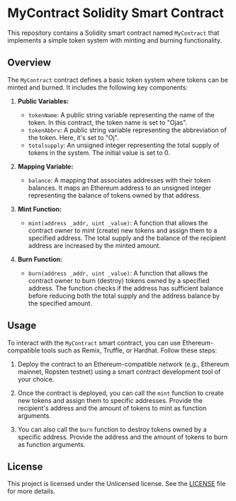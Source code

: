 # MyContract Solidity Smart Contract

This repository contains a Solidity smart contract named `MyContract` that implements a simple token system with minting and burning functionality.

## Overview

The `MyContract` contract defines a basic token system where tokens can be minted and burned. It includes the following key components:

1. **Public Variables:**
    - `tokenName`: A public string variable representing the name of the token. In this contract, the token name is set to "Ojas".
    - `tokenAbbrv`: A public string variable representing the abbreviation of the token. Here, it's set to "Oj".
    - `totalsupply`: An unsigned integer representing the total supply of tokens in the system. The initial value is set to 0.

2. **Mapping Variable:**
    - `balance`: A mapping that associates addresses with their token balances. It maps an Ethereum address to an unsigned integer representing the balance of tokens owned by that address.

3. **Mint Function:**
    - `mint(address _addr, uint _value)`: A function that allows the contract owner to mint (create) new tokens and assign them to a specified address. The total supply and the balance of the recipient address are increased by the minted amount.

4. **Burn Function:**
    - `burn(address _addr, uint _value)`: A function that allows the contract owner to burn (destroy) tokens owned by a specified address. The function checks if the address has sufficient balance before reducing both the total supply and the address balance by the specified amount.

## Usage

To interact with the `MyContract` smart contract, you can use Ethereum-compatible tools such as Remix, Truffle, or Hardhat. Follow these steps:

1. Deploy the contract to an Ethereum-compatible network (e.g., Ethereum mainnet, Ropsten testnet) using a smart contract development tool of your choice.

2. Once the contract is deployed, you can call the `mint` function to create new tokens and assign them to specific addresses. Provide the recipient's address and the amount of tokens to mint as function arguments.

3. You can also call the `burn` function to destroy tokens owned by a specific address. Provide the address and the amount of tokens to burn as function arguments.

## License

This project is licensed under the Unlicensed license. See the [LICENSE](LICENSE) file for more details.
